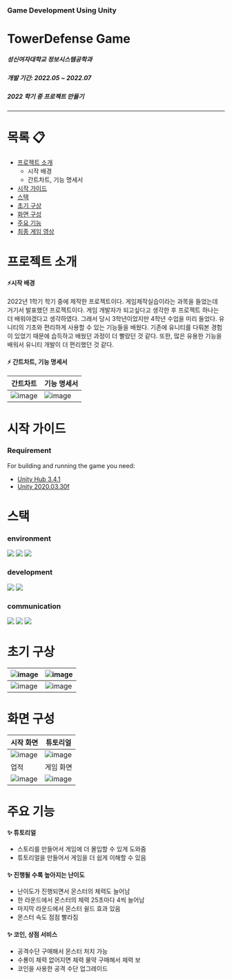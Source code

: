 
### Game Development Using Unity
# TowerDefense Game

##### 성신여자대학교 정보시스템공학과
##### 개발 기간: 2022.05 ~ 2022.07
##### 2022 학기 중 프로젝트 만들기

 ---
 # 목록 :clipboard:
 * [프로젝트 소개](#프로젝트-소개)
   * 시작 배경
   * 간트차트, 기능 명세서
 * [시작 가이드](#시작-가이드)
 * [스택](#스택)
 * [초기 구상](#초기-구상)
 * [화면 구성](#화면-구성)
 * [주요 기능](#주요-기능)
 * [최종 게임 영상](#최종-게임-영상)
# 프로젝트 소개

#### :zap:시작 배경 

2022년 1학기 학기 중에 제작한 프로젝트이다. 게임제작실습이라는 과목을 들었는데 거기서 발표했던 프로젝트이다. 게임 개발자가 되고싶다고 생각한 후 프로젝트 하나는 더 배워야겠다고 생각하였다. 그래서 당시 3학년이었지만 4학년 수업을 미리 들었다. 유니티의 기초와 편리하게 사용할 수 있는 기능들을 배웠다. 기존에 유니티를 다뤄본 경험이 있었기 때문에 습득하고 배웠던 과정이 더 빨랐던 것 같다. 또한, 많은 유용한 기능을 배워서 유니티 개발이 더 편리했던 것 같다.
#### :zap: 간트차트, 기능 명세서
간트차트 | 기능 명세서
--- | --- |
![image](https://user-images.githubusercontent.com/90199652/198581665-3ce28eff-9722-40ff-a664-9e5910592939.png)|![image](https://user-images.githubusercontent.com/90199652/198581737-b536f78f-8c4b-4afc-868e-59a987d66357.png)



 
# 시작 가이드

### Requirement

For building and running the game you need:

* [Unity Hub 3.4.1](https://unity.com/kr/download)
* [Unity 2020.03.30f](https://unity.com/kr/releases/editor/whats-new/2020.3.30)
 
 # 스택 
 ### environment
<img  src="https://img.shields.io/badge/Unity-000000?style=for-the-badge&logo=unity&logoColor=white"> <img  src="https://img.shields.io/badge/Visual Studio-5C2D91?style=for-the-badge&logo=visual studio&logoColor=white"> <img  src="https://img.shields.io/badge/github-181717?style=for-the-badge&logo=github&logoColor=white">

### development
<img  src="https://img.shields.io/badge/C-7952B3?style=for-the-badge&logo=C#&logoColor=white"> <img  src="https://img.shields.io/badge/android-3DDC84?style=for-the-badge&logo=Android&logoColor=white">


### communication
<img  src="https://img.shields.io/badge/zoom-7952B3?style=for-the-badge&logo=C# &logoColor=white"> <img  src="https://img.shields.io/badge/google meet-00897B?style=for-the-badge&logo=googlemeet&logoColor=white"> <img  src="https://img.shields.io/badge/google colab-F9AB00?style=for-the-badge&logo=google colab&logoColor=white">

# 초기 구상
| ![image](https://user-images.githubusercontent.com/90199652/198581788-0f14796a-0272-4a61-be72-a1ad75b90622.png) | ![image](https://user-images.githubusercontent.com/90199652/198581802-2de2c70d-e973-43c5-b0d1-3c70b5dd6484.png) |
|--|--|
| ![image](https://user-images.githubusercontent.com/90199652/198581842-e85798cf-e10f-4f7f-8710-b9d918bcb015.png) | ![image](https://user-images.githubusercontent.com/90199652/198581877-8fc124f1-02a8-4222-8c1f-62832ba74a30.png) |

# 화면 구성
시작 화면 | 튜토리얼
--- | --- |
![image](https://github.com/ohyukyoung/Puzzle_RPG/assets/90199652/c6b27929-7137-4080-9b37-beb888eba51a)| ![image](https://github.com/ohyukyoung/Puzzle_RPG/assets/90199652/e1cb52dd-c93a-4cbe-9682-3207c068b570)
|업적 | 게임 화면 | 
![image](https://github.com/ohyukyoung/Puzzle_RPG/assets/90199652/eecae25f-85a1-479a-9d77-f557c4842879) |![image](https://github.com/ohyukyoung/Puzzle_RPG/assets/90199652/828b5dab-127c-41c8-803d-d2759df81fd0)

# 주요 기능
#### :sparkles: 튜토리얼 
* 스토리를 만들어서 게임에 더 몰입할 수 있게 도와줌
* 튜토리얼을 만들어서 게임을 더 쉽게 이해할 수 있음
#### :sparkles:  진행될 수록 높아지는 난이도
* 난이도가 진행되면서 몬스터의 체력도 늘어남
* 한 라운드에서 몬스터의 체력 25초마다 4씩 늘어남
* 마지막 라운드에서 몬스터 쉴드 효과 있음
* 몬스터 속도 점점 빨라짐
#### :sparkles: 코인, 상점 서비스
* 공격수단 구매해서 몬스터 처치 가능
* 수룡이 체력 없어지면 체력 물약 구매해서 체력 보
* 코인을 사용한 공격 수단 업그레이드 





